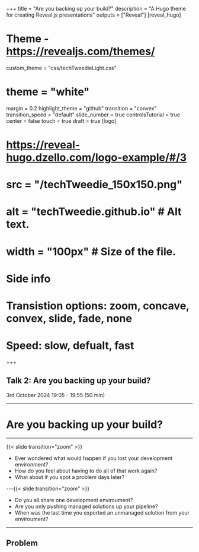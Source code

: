 +++
title = "Are you backing up your build?"
description = "A Hugo theme for creating Reveal.js presentations"
outputs = ["Reveal"]
[reveal_hugo]
# Theme - https://revealjs.com/themes/
custom_theme = "css/techTweedieLight.css"
# theme = "white"
margin = 0.2
highlight_theme = "github"
transition = "convex"
transition_speed = "default"
slide_number = true
controlsTutorial = true
center = false
touch = true
draft = true
[logo]
# https://reveal-hugo.dzello.com/logo-example/#/3
# src = "/techTweedie_150x150.png"
# alt = "techTweedie.github.io" # Alt text. 
# width = "100px" # Size of the file.
# Side info
# Transistion options: zoom, concave, convex, slide, fade, none
# Speed: slow, defualt, fast
+++

## Talk 2: Are you backing up your build?
3rd October 2024
19:05 - 19:55 (50 min)

---


# Are you backing up your build?



---
{{< slide transition="zoom" >}}


- Ever wondered what would happen if you lost your development environment?
- How do you feel about having to do all of that work again?
- What about if you spot a problem days later?


---{{< slide transition="zoom" >}}


- Do you all share one development enviroument? 
- Are you only pushing managed solutions up your pipeline?
- When was the last time you exported an unmanaged solution from your enviroument? 


---

## Problem







